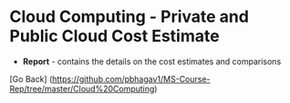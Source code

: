 # Cloud Computing - Private and Public Cloud Cost Estimate

- **Report** - contains the details on the cost estimates and comparisons

[Go Back] (https://github.com/pbhagav1/MS-Course-Rep/tree/master/Cloud%20Computing)